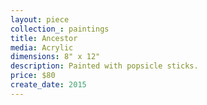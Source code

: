 ```yaml
---
layout: piece
collection_: paintings
title: Ancestor
media: Acrylic
dimensions: 8" x 12"
description: Painted with popsicle sticks.
price: $80
create_date: 2015
---
```

